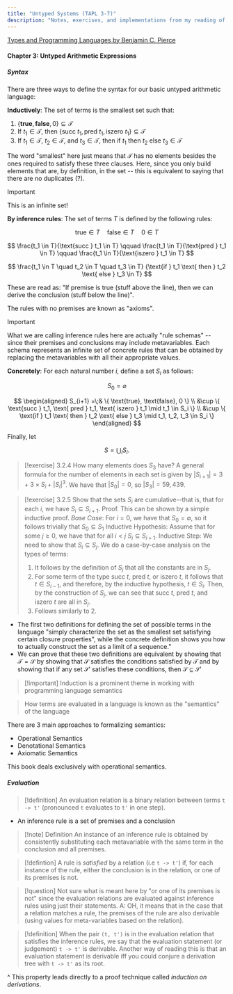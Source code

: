 ```yaml
---
title: "Untyped Systems (TAPL 3-7)"
description: "Notes, exercises, and implementations from my reading of 'Types and Programming Languages' chapters 8-11"
---
```

[Types and Programming Languages by Benjamin C. Pierce](https://www.amazon.com/Types-Programming-Languages-MIT-Press/dp/0262162091)

#### Chapter 3: Untyped Arithmetic Expressions

##### Syntax

There are three ways to define the syntax for our basic untyped arithmetic language:

**Inductively**: The set of terms is the smallest set such that:

1. $\{ \textbf{true}, \textbf{false}, 0 \} \subseteq \mathcal{T}$  
2. If $t_1 \in \mathcal{T}$, then $\{ \text{succ } t_1, \text{pred } t_1, \text{iszero } t_1 \} \subseteq \mathcal{T}$  
3. If $t_1 \in \mathcal{T}$, $t_2 \in \mathcal{T}$, and $t_3 \in \mathcal{T}$, then $\text{if } t_1 \text{ then } t_2 \text{ else } t_3 \in \mathcal{T}$  

The word "smallest" here just means that $\mathcal{T}$ has no elements besides the ones required to satisfy these three clauses. Here, since you only build elements that are, by definition, in the set -- this is equivalent to saying that there are no duplicates (?).

> [!important]
> This is an infinite set!

**By inference rules**: The set of terms $T$ is defined by the following rules:

$$
\text{true} \in T
\quad
\text{false} \in T
\quad
0 \in T
$$

$$
\frac{t_1 \in T}{\text{succ } t_1 \in T}
\qquad
\frac{t_1 \in T}{\text{pred } t_1 \in T}
\qquad
\frac{t_1 \in T}{\text{iszero } t_1 \in T}
$$

$$
\frac{t_1 \in T \quad t_2 \in T \quad t_3 \in T}
{\text{if } t_1 \text{ then } t_2 \text{ else } t_3 \in T}
$$

These are read as: "If premise is true (stuff above the line), then we can derive the conclusion (stuff below the line)".

The rules with no premises are known as "axioms".

> [!important]
> What we are calling inference rules here are actually "rule schemas" -- since their premises and conclusions may include metavariables. Each schema represents an infinite set of concrete rules that can be obtained by replacing the metavariables with all their appropriate values.

**Concretely**: For each natural number $i$, define a set $S_i$ as follows:

$$
S_0 = \varnothing
$$

$$
\begin{aligned}
S_{i+1} =\;& \{ \text{true}, \text{false}, 0 \} \\
&\cup \{ \text{succ } t_1, \text{ pred } t_1, \text{ iszero } t_1 \mid t_1 \in S_i \} \\
&\cup \{ \text{if } t_1 \text{ then } t_2 \text{ else } t_3 \mid t_1, t_2, t_3 \in S_i \}
\end{aligned}
$$

Finally, let

$$
S = \bigcup_i S_i.
$$


> [!exercise] 3.2.4
> How many elements does $S_3$ have?
> A general formula for the number of elements in each set is given by $|S_{i+1}| = 3 + 3 \times S_i + |S_i|^3$. We have that $|S_0| = 0$, so $|S_3| = 59,439$.

> [!exercise] 3.2.5
> Show that the sets $S_i$ are cumulative--that is, that for each $i$, we have $S_i \subseteq S_{i+1}$.
> Proof. This can be shown by a simple inductive proof. 
> _Base Case_: For $i=0$, we have that $S_0 = \emptyset$, so it follows trivially that $S_0 \subseteq S_1$
> Inductive Hypothesis: Assume that for some $j \geq 0$, we have that for all $i < j$ $S_i \subseteq S_{i+1}$.
> Inductive Step: We need to show that $S_i \subseteq S_j$. We do a case-by-case analysis on the types of terms:
> 1. It follows by the definition of $S_j$ that all the constants are in $S_j$.
> 2. For some term of the type $\text{succ }t$, $\text{pred }t$, or $\text{iszero }t$, it follows that $t \in S_{i-1}$, and therefore, by the inductive hypothesis, $t \in S_i$. Then, by the construction of $S_j$, we can see that $\text{succ }t$, $\text{pred }t$, and $\text{iszero }t$ are all in $S_j$.
> 3. Follows similarly to 2.

- The first two definitions for defining the set of possible terms in the language "simply characterize the set as the smallest set satisfying certain closure properties", while the concrete definition shows you how to actually construct the set as a limit of a sequence."
- We can prove that these two definitions are equivalent by showing that $\mathcal{T} = \mathcal{S}$ by showing that $\mathcal{S}$ satisfies the conditions satisfied by $\mathcal{T}$ and by showing that if any set $\mathcal{S}'$ satisfies these conditions, then $\mathcal{S} \subseteq \mathcal{S}'$

> [!important] Induction is a prominent theme in working with programming language semantics

 > How terms are evaluated in a language is known as the "semantics" of the language

There are 3 main approaches to formalizing semantics:
- Operational Semantics
- Denotational Semantics
- Axiomatic Semantics

This book deals exclusively with operational semantics.

##### Evaluation

> [!definition]
> An evaluation relation is a binary relation between terms `t -> t'` (pronounced `t` evaluates to `t'` in one step).

- An inference rule is a set of premises and a conclusion

> [!note] Definition
> An instance of an inference rule is obtained by consistently substituting each metavariable with the same term in the conclusion and all premises.

> [!defintion]
> A rule is _satisfied_ by a relation (i.e `t -> t'`) if, for each instance of the rule, either the conclusion is in the relation, or one of its premises is not.

> [!question]
> Not sure what is meant here by "or one of its premises is not" since the evaluation relations are evaluated against inference rules using just their statements.
> A: OH, it means that in the case that a relation matches a rule, the premises of the rule are also derivable (using values for meta-variables based on the relation).

> [!definition]
> When the pair `(t, t')` is in the evaluation relation that satisfies the inference rules, we say that the evaluation statement (or judgement) `t -> t'` is derivable. Another way of reading this is that an evaluation statement is derivable iff you could conjure a derivation tree with `t -> t'` as its root.

^ This property leads directly to a proof technique called _induction on derivations_.

